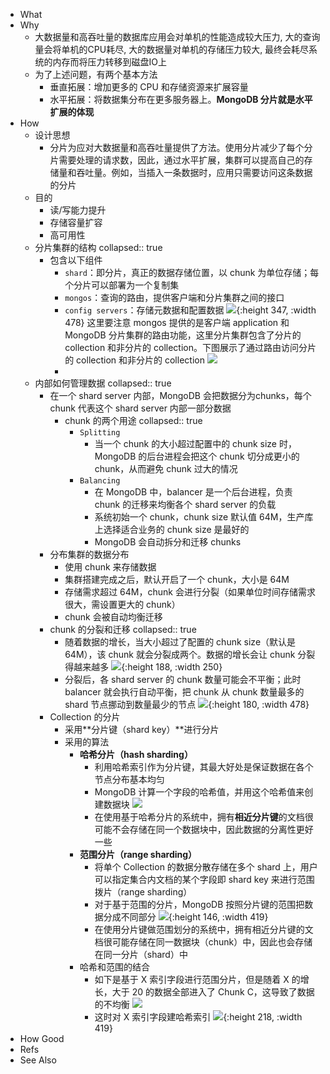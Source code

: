 - What
- Why
	- 大数据量和高吞吐量的数据库应用会对单机的性能造成较大压力, 大的查询量会将单机的CPU耗尽, 大的数据量对单机的存储压力较大, 最终会耗尽系统的内存而将压力转移到磁盘IO上
	- 为了上述问题，有两个基本方法
		- 垂直拓展：增加更多的 CPU 和存储资源来扩展容量
		- 水平拓展：将数据集分布在更多服务器上。**MongoDB 分片就是水平扩展的体现**
- How
	- 设计思想
		- 分片为应对大数据量和高吞吐量提供了方法。使用分片减少了每个分片需要处理的请求数，因此，通过水平扩展，集群可以提高自己的存储量和吞吐量。例如，当插入一条数据时，应用只需要访问这条数据的分片
	- 目的
		- 读/写能力提升
		- 存储容量扩容
		- 高可用性
	- 分片集群的结构
	  collapsed:: true
		- 包含以下组件
			- `shard`：即分片，真正的数据存储位置，以 chunk 为单位存储；每个分片可以部署为一个复制集
			- `mongos`：查询的路由，提供客户端和分片集群之间的接口
			- `config servers`：存储元数据和配置数据
			   ![](https://pdai.tech/images/db/mongo/mongo-z-shard-1.png){:height 347, :width 478}
			  这里要注意 mongos 提供的是客户端 application 和 MongoDB 分片集群的路由功能，这里分片集群包含了分片的 collection 和非分片的 collection。下图展示了通过路由访问分片的 collection 和非分片的 collection
			  ![](https://pdai.tech/images/db/mongo/mongo-z-shard-2.png)
			-
	- 内部如何管理数据
	  collapsed:: true
		- 在一个 shard server 内部，MongoDB 会把数据分为chunks，每个 chunk 代表这个 shard server 内部一部分数据
			- chunk 的两个用途
			  collapsed:: true
				- `Splitting`
					- 当一个 chunk 的大小超过配置中的 chunk size 时，MongoDB 的后台进程会把这个 chunk 切分成更小的 chunk，从而避免 chunk 过大的情况
				- `Balancing`
					- 在 MongoDB 中，balancer 是一个后台进程，负责 chunk 的迁移来均衡各个 shard server 的负载
					- 系统初始一个 chunk，chunk size 默认值 64M，生产库上选择适合业务的 chunk size 是最好的
					- MongoDB 会自动拆分和迁移 chunks
		- 分布集群的数据分布
			- 使用 chunk 来存储数据
			- 集群搭建完成之后，默认开启了一个 chunk，大小是 64M
			- 存储需求超过 64M，chunk 会进行分裂（如果单位时间存储需求很大，需设置更大的 chunk）
			- chunk 会被自动均衡迁移
		- chunk 的分裂和迁移
		  collapsed:: true
			- 随着数据的增长，当大小超过了配置的 chunk size（默认是 64M），该 chunk 就会分裂成两个。数据的增长会让 chunk 分裂得越来越多
			  ![](https://pdai.tech/images/db/mongo/mongo-z-shard-4.png){:height 188, :width 250}
			- 分裂后，各 shard server 的 chunk 数量可能会不平衡；此时 balancer 就会执行自动平衡，把 chunk 从 chunk 数量最多的 shard 节点挪动到数量最少的节点
			  ![](https://pdai.tech/images/db/mongo/mongo-z-shard-5.png){:height 180, :width 478}
		- Collection 的分片
			- 采用**分片键（shard key）**进行分片
			- 采用的算法
				- **哈希分片（hash sharding）**
					- 利用哈希索引作为分片键，其最大好处是保证数据在各个节点分布基本均匀
					- MongoDB 计算一个字段的哈希值，并用这个哈希值来创建数据块
					  ![](https://pdai.tech/images/db/mongo/mongo-z-shard-6.png)
					- 在使用基于哈希分片的系统中，拥有**相近分片键**的文档很可能不会存储在同一个数据块中，因此数据的分离性更好一些
				- **范围分片（range sharding）**
					- 将单个 Collection 的数据分散存储在多个 shard 上，用户可以指定集合内文档的某个字段即 shard key 来进行范围拨片（range sharding）
					- 对于基于范围的分片，MongoDB 按照分片键的范围把数据分成不同部分
					  ![](https://pdai.tech/images/db/mongo/mongo-z-shard-7.png){:height 146, :width 419}
					- 在使用分片键做范围划分的系统中，拥有相近分片键的文档很可能存储在同一数据块（chunk）中，因此也会存储在同一分片（shard）中
				- 哈希和范围的结合
					- 如下是基于 X 索引字段进行范围分片，但是随着 X 的增长，大于 20 的数据全部进入了 Chunk C，这导致了数据的不均衡
					  ![](https://pdai.tech/images/db/mongo/mongo-z-shard-111.png)
					- 这时对 X 索引字段建哈希索引
					  ![](https://pdai.tech/images/db/mongo/mongo-z-shard-112.png){:height 218, :width 419}
- How Good
- Refs
- See Also